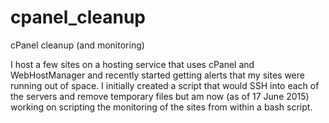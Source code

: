 # cpanel_cleanup
cPanel cleanup (and monitoring)

I host a few sites on a hosting service that uses cPanel and WebHostManager and recently started getting alerts that my sites were running out of space.  I initially created a script that would SSH into each of the servers and remove temporary files but am now (as of 17 June 2015) working on scripting the monitoring of the sites from within a bash script.

